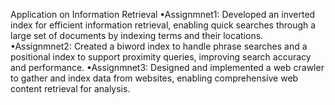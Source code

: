 Application on Information Retrieval
•Assignmnet1: Developed an inverted index for efficient information retrieval, enabling quick searches through a large set of documents
by indexing terms and their locations.
•Assignmnet2: Created a biword index to handle phrase searches and a positional index to support proximity queries, improving search
accuracy and performance.
•Assignmnet3: Designed and implemented a web crawler to gather and index data from websites, enabling comprehensive web content
retrieval for analysis.
